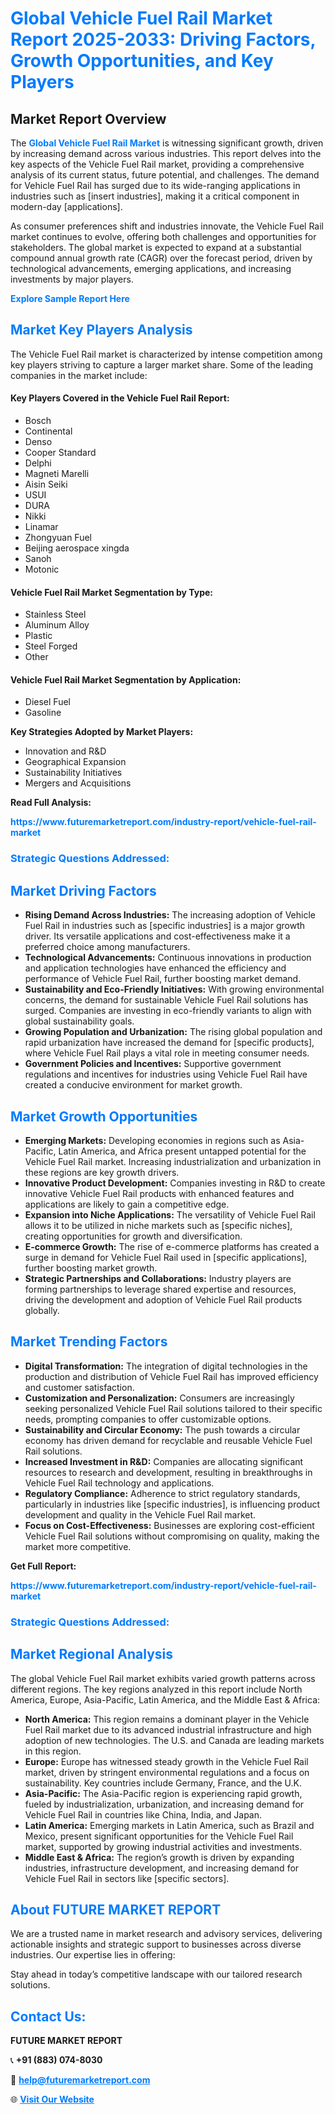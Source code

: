 <h1 style="color: #007BFF;">Global Vehicle Fuel Rail Market Report 2025-2033: Driving Factors, Growth Opportunities, and Key Players</h1>

<section id="overview">
<h2>Market Report Overview</h2>
<p>The <a href="https://www.futuremarketreport.com/industry-report/vehicle-fuel-rail-market" style="color: #007BFF; text-decoration: none;"><strong>Global Vehicle Fuel Rail Market</strong></a> is witnessing significant growth, driven by increasing demand across various industries. This report delves into the key aspects of the Vehicle Fuel Rail market, providing a comprehensive analysis of its current status, future potential, and challenges. The demand for Vehicle Fuel Rail has surged due to its wide-ranging applications in industries such as [insert industries], making it a critical component in modern-day [applications].</p>
<p>As consumer preferences shift and industries innovate, the Vehicle Fuel Rail market continues to evolve, offering both challenges and opportunities for stakeholders. The global market is expected to expand at a substantial compound annual growth rate (CAGR) over the forecast period, driven by technological advancements, emerging applications, and increasing investments by major players.</p>
</section>

<section id="overview">
<p><a href="https://www.futuremarketreport.com/request-sample/reportId=41167" style="color: #007BFF; text-decoration: none;"><strong>Explore Sample Report Here</strong></a></p>
</section>

<section id="key-players">
<h2 style="color: #007BFF;">Market Key Players Analysis</h2>
<p>The Vehicle Fuel Rail market is characterized by intense competition among key players striving to capture a larger market share. Some of the leading companies in the market include:</p>
<h4>Key Players Covered in the Vehicle Fuel Rail Report:</h4>
<ul><li>Bosch</li><li>Continental</li><li>Denso</li><li>Cooper Standard</li><li>Delphi</li><li>Magneti Marelli</li><li>Aisin Seiki</li><li>USUI</li><li>DURA</li><li>Nikki</li><li>Linamar</li><li>Zhongyuan Fuel</li><li>Beijing aerospace xingda</li><li>Sanoh</li><li>Motonic</li></ul>
<h4>Vehicle Fuel Rail Market Segmentation by Type:</h4>
<ul><li>Stainless Steel</li><li>Aluminum Alloy</li><li>Plastic</li><li>Steel Forged</li><li>Other</li></ul>

<h4>Vehicle Fuel Rail Market Segmentation by Application:</h4>
<ul><li>Diesel Fuel</li><li>Gasoline</li></ul>
<p><strong>Key Strategies Adopted by Market Players:</strong></p>
<ul>
<li>Innovation and R&D</li>
<li>Geographical Expansion</li>
<li>Sustainability Initiatives</li>
<li>Mergers and Acquisitions</li>
</ul>
</section>

<section>
<p><strong>Read Full Analysis: </strong></p><a href="https://www.futuremarketreport.com/industry-report/vehicle-fuel-rail-market" style="color: #007BFF; text-decoration: none;"><strong>https://www.futuremarketreport.com/industry-report/vehicle-fuel-rail-market</strong></a>
<h3 style="color: #007BFF;">Strategic Questions Addressed:</h3>
</section>

<section id="driving-factors">
<h2 style="color: #007BFF;">Market Driving Factors</h2>
<ul>
<li><strong>Rising Demand Across Industries:</strong> The increasing adoption of Vehicle Fuel Rail in industries such as [specific industries] is a major growth driver. Its versatile applications and cost-effectiveness make it a preferred choice among manufacturers.</li>
<li><strong>Technological Advancements:</strong> Continuous innovations in production and application technologies have enhanced the efficiency and performance of Vehicle Fuel Rail, further boosting market demand.</li>
<li><strong>Sustainability and Eco-Friendly Initiatives:</strong> With growing environmental concerns, the demand for sustainable Vehicle Fuel Rail solutions has surged. Companies are investing in eco-friendly variants to align with global sustainability goals.</li>
<li><strong>Growing Population and Urbanization:</strong> The rising global population and rapid urbanization have increased the demand for [specific products], where Vehicle Fuel Rail plays a vital role in meeting consumer needs.</li>
<li><strong>Government Policies and Incentives:</strong> Supportive government regulations and incentives for industries using Vehicle Fuel Rail have created a conducive environment for market growth.</li>
</ul>
</section>

<section id="growth-opportunities">
<h2 style="color: #007BFF;">Market Growth Opportunities</h2>
<ul>
<li><strong>Emerging Markets:</strong> Developing economies in regions such as Asia-Pacific, Latin America, and Africa present untapped potential for the Vehicle Fuel Rail market. Increasing industrialization and urbanization in these regions are key growth drivers.</li>
<li><strong>Innovative Product Development:</strong> Companies investing in R&D to create innovative Vehicle Fuel Rail products with enhanced features and applications are likely to gain a competitive edge.</li>
<li><strong>Expansion into Niche Applications:</strong> The versatility of Vehicle Fuel Rail allows it to be utilized in niche markets such as [specific niches], creating opportunities for growth and diversification.</li>
<li><strong>E-commerce Growth:</strong> The rise of e-commerce platforms has created a surge in demand for Vehicle Fuel Rail used in [specific applications], further boosting market growth.</li>
<li><strong>Strategic Partnerships and Collaborations:</strong> Industry players are forming partnerships to leverage shared expertise and resources, driving the development and adoption of Vehicle Fuel Rail products globally.</li>
</ul>
</section>

<section id="trending-factors">
<h2 style="color: #007BFF;">Market Trending Factors</h2>
<ul>
<li><strong>Digital Transformation:</strong> The integration of digital technologies in the production and distribution of Vehicle Fuel Rail has improved efficiency and customer satisfaction.</li>
<li><strong>Customization and Personalization:</strong> Consumers are increasingly seeking personalized Vehicle Fuel Rail solutions tailored to their specific needs, prompting companies to offer customizable options.</li>
<li><strong>Sustainability and Circular Economy:</strong> The push towards a circular economy has driven demand for recyclable and reusable Vehicle Fuel Rail solutions.</li>
<li><strong>Increased Investment in R&D:</strong> Companies are allocating significant resources to research and development, resulting in breakthroughs in Vehicle Fuel Rail technology and applications.</li>
<li><strong>Regulatory Compliance:</strong> Adherence to strict regulatory standards, particularly in industries like [specific industries], is influencing product development and quality in the Vehicle Fuel Rail market.</li>
<li><strong>Focus on Cost-Effectiveness:</strong> Businesses are exploring cost-efficient Vehicle Fuel Rail solutions without compromising on quality, making the market more competitive.</li>
</ul>
</section>

<section>
<p><strong>Get Full Report: </strong></p><a href="https://www.futuremarketreport.com/industry-report/vehicle-fuel-rail-market" style="color: #007BFF; text-decoration: none;"><strong>https://www.futuremarketreport.com/industry-report/vehicle-fuel-rail-market</strong></a>
<h3 style="color: #007BFF;">Strategic Questions Addressed:</h3>
</section>


<section id="regional-analysis">
<h2 style="color: #007BFF;">Market Regional Analysis</h2>
<p>The global Vehicle Fuel Rail market exhibits varied growth patterns across different regions. The key regions analyzed in this report include North America, Europe, Asia-Pacific, Latin America, and the Middle East & Africa:</p>
<ul>
<li><strong>North America:</strong> This region remains a dominant player in the Vehicle Fuel Rail market due to its advanced industrial infrastructure and high adoption of new technologies. The U.S. and Canada are leading markets in this region.</li>
<li><strong>Europe:</strong> Europe has witnessed steady growth in the Vehicle Fuel Rail market, driven by stringent environmental regulations and a focus on sustainability. Key countries include Germany, France, and the U.K.</li>
<li><strong>Asia-Pacific:</strong> The Asia-Pacific region is experiencing rapid growth, fueled by industrialization, urbanization, and increasing demand for Vehicle Fuel Rail in countries like China, India, and Japan.</li>
<li><strong>Latin America:</strong> Emerging markets in Latin America, such as Brazil and Mexico, present significant opportunities for the Vehicle Fuel Rail market, supported by growing industrial activities and investments.</li>
<li><strong>Middle East & Africa:</strong> The region’s growth is driven by expanding industries, infrastructure development, and increasing demand for Vehicle Fuel Rail in sectors like [specific sectors].</li>
</ul>
</section>

<footer>
<h2 style="color: #007BFF;">About FUTURE MARKET REPORT</h2>
<p>We are a trusted name in market research and advisory services, delivering actionable insights and strategic support to businesses across diverse industries. Our expertise lies in offering:</p>

<p>Stay ahead in today’s competitive landscape with our tailored research solutions.</p>

<h2 style="color: #007BFF;">Contact Us:</h2>
<p><strong>FUTURE MARKET REPORT</strong></p>
<p>📞 <strong>+91 (883) 074-8030</strong></p>
<p>📧 <strong><a href="mailto:help@futuremarketreport.com" style="color: #007BFF;">help@futuremarketreport.com</a></strong></p>
<p>🌐 <strong><a href="https://www.futuremarketreport.com/" style="color: #007BFF;">Visit Our Website</a></strong></p>
</footer>